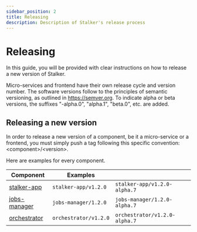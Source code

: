 ```yaml
---
sidebar_position: 2
title: Releasing
description: Description of Stalker's release process
---
```


# Releasing

In this guide, you will be provided with clear instructions on how to release a new version of Stalker.

Micro-services and frontend have their own release cycle and version number. The software versions follow to the principles of semantic
versioning, as outlined in https://semver.org. To indicate alpha or beta versions, the suffixes "-alpha.0", "alpha.1", "beta.0", etc. are
added.

## Releasing a new version

In order to release a new version of a component, be it a micro-service or a frontend, you must simply push a tag following this specific
convention: &lt;component>/&lt;version>.

Here are examples for every component.

| Component                                                                                         | Examples              |                               |
| ------------------------------------------------------------------------------------------------- | --------------------- | ----------------------------- |
| [stalker-app ](https://github.com/red-kite-solutions/stalker/pkgs/container/stalker-app)          | `stalker-app/v1.2.0`  | `stalker-app/v1.2.0-alpha.7`  |
| [jobs-manager](https://github.com/red-kite-solutions/stalker/pkgs/container/stalker-jobs-manager) | `jobs-manager/1.2.0`  | `jobs-manager/1.2.0-alpha.7`  |
| [orchestrator](https://github.com/red-kite-solutions/stalker/pkgs/container/stalker-orchestrator) | `orchestrator/v1.2.0` | `orchestrator/v1.2.0-alpha.7` |
